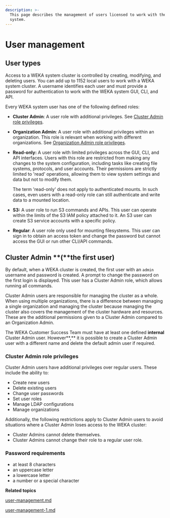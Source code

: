 ```yaml
---
description: >-
  This page describes the management of users licensed to work with the WEKA
  system.
---
```


# User management

## User types

Access to a WEKA system cluster is controlled by creating, modifying, and deleting users. You can add up to 1152 local users to work with a WEKA system cluster. A username identifies each user and must provide a password for authentication to work with the WEKA system GUI, CLI, and API.

Every WEKA system user has one of the following defined roles:

* **Cluster Admin**: A user role with additional privileges. See [Cluster Admin role privileges](./#cluster-admin-role-privileges).
* **Organization Admin**: A user role with additional privileges within an organization. This role is relevant when working with different organizations. See [Organization Admin role privileges](../organizations/#organization-admin-role-privileges).
*   **Read-only:** A user role with limited privileges across the GUI, CLI, and API interfaces. Users with this role are restricted from making any changes to the system configuration, including tasks like creating file systems, protocols, and user accounts. Their permissions are strictly limited to 'read' operations, allowing them to view system settings and data but not to modify them.

    The term 'read-only' does not apply to authenticated mounts. In such cases, even users with a read-only role can still authenticate and write data to a mounted location.
* **S3:** A user role to run S3 commands and APIs. This user can operate within the limits of the S3 IAM policy attached to it. An S3 user can create S3 service accounts with a specific policy.
* **Regular**: A user role only used for mounting filesystems. This user can sign in to obtain an access token and change the password but cannot access the GUI or run other CLI/API commands.

## Cluster Admin **(**the first user)

By default, when a WEKA cluster is created, the first user with an `admin` username and password is created. A prompt to change the password on the first login is displayed. This user has a Cluster Admin role, which allows running all commands.&#x20;

Cluster Admin users are responsible for managing the cluster as a whole. When using multiple organizations, there is a difference between managing a single organization and managing the cluster because managing the cluster also covers the management of the cluster hardware and resources. These are the additional permissions given to a Cluster Admin compared to an Organization Admin.

The WEKA Customer Success Team must have at least one defined **internal** Cluster Admin user. However**,** it is possible to create a Cluster Admin user with a different name and delete the default admin user if required.

### Cluster Admin role privileges

Cluster Admin users have additional privileges over regular users. These include the ability to:

* Create new users
* Delete existing users
* Change user passwords
* Set user roles
* Manage LDAP configurations
* Manage organizations

Additionally, the following restrictions apply to Cluster Admin users to avoid situations where a Cluster Admin loses access to the WEKA cluster:

* Cluster Admins cannot delete themselves.
* Cluster Admins cannot change their role to a regular user role.

### Password requirements

* at least 8 characters
* an uppercase letter
* a lowercase letter
* a number or a special character



**Related topics**

[user-management.md](user-management.md "mention")

[user-management-1.md](user-management-1.md "mention")
